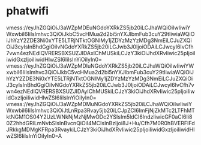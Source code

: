# phatwifi
vmess://eyJhZGQiOiJ3aWZpMDEuNGdoYXRkZS5jb20iLCJhaWQiOiIwIiwiYWxwbiI6IiIsImhvc3QiOiJkbC5vcHMua2d2bi5nYXJlbmFub3cuY29tIiwiaWQiOiJhYzY2ZDE3Ni0xYTE5LTRjNTktOGNlMy1jZDYzMzYzMDg3NmEiLCJuZXQiOiJ3cyIsInBhdGgiOiIvNGdoYXRkZS5jb20iLCJwb3J0IjoiODAiLCJwcyI6IvCfh7vwn4ezNEdIQVRERSBXSUZJIDAxIChMUSkiLCJzY3kiOiJhdXRvIiwic25pIjoiIiwidGxzIjoiIiwidHlwZSI6IiIsInYiOiIyIn0=
vmess://eyJhZGQiOiJ3aWZpMDIuNGdoYXRkZS5jb20iLCJhaWQiOiIwIiwiYWxwbiI6IiIsImhvc3QiOiJkbC5vcHMua2d2bi5nYXJlbmFub3cuY29tIiwiaWQiOiJhYzY2ZDE3Ni0xYTE5LTRjNTktOGNlMy1jZDYzMzYzMDg3NmEiLCJuZXQiOiJ3cyIsInBhdGgiOiIvNGdoYXRkZS5jb20iLCJwb3J0IjoiODAiLCJwcyI6IvCfh7vwn4ezNEdIQVRERSBXSUZJIDAyIChMUSkiLCJzY3kiOiJhdXRvIiwic25pIjoiIiwidGxzIjoiIiwidHlwZSI6IiIsInYiOiIyIn0=
vmess://eyJhZGQiOiJ3aWZpMDMuNGdoYXRkZS5jb20iLCJhaWQiOiIwIiwiYWxwbiI6IiIsImhvc3QiOiJtLnRpa3Rvay5jb20iLCJpZCI6ImFjNjZkMTc2LTFhMTktNGM1OS04Y2UzLWNkNjMzNjMwODc2YSIsIm5ldCI6IndzIiwicGF0aCI6Ii80Z2hhdGRlLmNvbSIsInBvcnQiOiI4MCIsInBzIjoi8J+Hu/Cfh7M0R0hBVERFIFdJRkkgMDMgKFRpa3RvaykiLCJzY3kiOiJhdXRvIiwic25pIjoiIiwidGxzIjoiIiwidHlwZSI6IiIsInYiOiIyIn0=A
